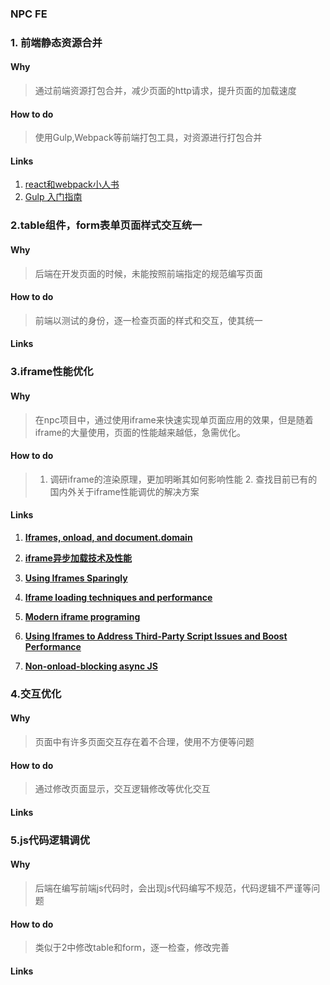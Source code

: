 ### NPC FE

### 1. **前端静态资源合并**

#### Why

>通过前端资源打包合并，减少页面的http请求，提升页面的加载速度

####  How to do

>使用Gulp,Webpack等前端打包工具，对资源进行打包合并

####  Links

1. [react和webpack小人书](https://wohugb.gitbooks.io/react-webpack-cookbook/content/)
2. [Gulp 入门指南](https://github.com/ihtml5/gulp-book)

### 2.**table组件，form表单页面样式交互统一**

#### Why

>后端在开发页面的时候，未能按照前端指定的规范编写页面

####  How to do

>前端以测试的身份，逐一检查页面的样式和交互，使其统一

####  Links

> 

### 3.**iframe性能优化**

#### Why

>在npc项目中，通过使用iframe来快速实现单页面应用的效果，但是随着iframe的大量使用，页面的性能越来越低，急需优化。

####  How to do

> 1. 调研iframe的渲染原理，更加明晰其如何影响性能  2. 查找目前已有的国内外关于iframe性能调优的解决方案

####  Links

1. **[Iframes, onload, and document.domain](https://www.nczonline.net/blog/2009/09/15/iframes-onload-and-documentdomain/)**

2. **[iframe异步加载技术及性能](http://www.cnblogs.com/beiyuu/archive/2011/07/18/iframe-tech-performance.html)**

3. **[Using Iframes Sparingly](https://www.stevesouders.com/blog/2009/06/03/using-iframes-sparingly/)**

4. **[Iframe loading techniques and performance](http://www.aaronpeters.nl/blog/iframe-loading-techniques-performance?%3E)**

5. **[Modern iframe programing](http://www.aaronpeters.nl/blog/iframe-loading-techniques-performance?%3E)**

6. **[Using Iframes to Address Third-Party Script Issues and Boost Performance](http://radar.oreilly.com/2013/06/using-iframes-to-address-third-party-script-issues-and-boost-performance.html)**

7. **[Non-onload-blocking async JS](http://www.phpied.com/non-onload-blocking-async-js/)**


### 4.**交互优化**

#### Why

>页面中有许多页面交互存在着不合理，使用不方便等问题

####  How to do

> 通过修改页面显示，交互逻辑修改等优化交互

####  Links

> 

### 5.**js代码逻辑调优**

#### Why

>后端在编写前端js代码时，会出现js代码编写不规范，代码逻辑不严谨等问题

####  How to do

> 类似于2中修改table和form，逐一检查，修改完善

####  Links

> 
